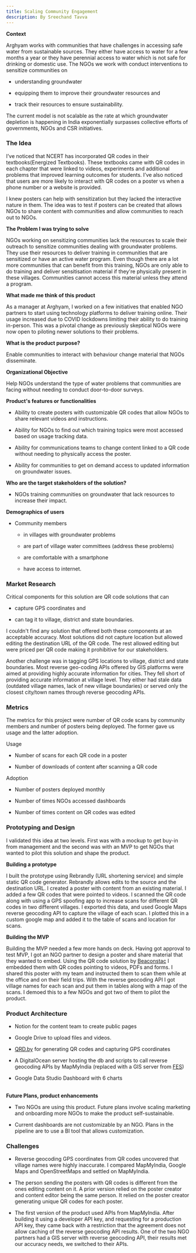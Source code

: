 ```yaml
---
title: Scaling Community Engagement
description: By Sreechand Tavva
---
```

**Context**

Arghyam works with communities that have challenges in accessing safe water from sustainable sources. They either have access to water for a few months a year or they have perennial access to water which is not safe for drinking or domestic use. The NGOs we work with conduct interventions to sensitize communities on

* understanding groundwater

* equipping them to improve their groundwater resources and

* track their resources to ensure sustainability.

The current model is not scalable as the rate at which groundwater depletion is happening in India exponentially surpasses collective efforts of governments, NGOs and CSR initiatives.

### **The Idea**

I’ve noticed that NCERT has incorporated QR codes in their textbooks(Energized Textbooks). These textbooks came with QR codes in each chapter that were linked to videos, experiments and additional problems that improved learning outcomes for students. I’ve also noticed that users are more likely to interact with QR codes on a poster vs when a phone number or a website is provided.

I knew posters can help with sensitization but they lacked the interactive nature in them. The idea was to test if posters can be created that allows NGOs to share content with communities and allow communities to reach out to NGOs.

**The Problem I was trying to solve**

NGOs working on sensitizing communities lack the resources to scale their outreach to sensitize communities dealing with groundwater problems. They use their resources to deliver training in communities that are sensitized or have an active water program. Even though there are a lot more communities that can benefit from this training, NGOs are only able to do training and deliver sensitisation material if they're physically present in these villages. Communities cannot access this material unless they attend a program.

**What made me think of this product**

As a manager at Arghyam, I worked on a few initiatives that enabled NGO partners to start using technology platforms to deliver training online. Their usage increased due to COVID lockdowns limiting their ability to do training in-person. This was a pivotal change as previously skeptical NGOs were now open to piloting newer solutions to their problems.

**What is the product purpose?**

Enable communities to interact with behaviour change material that NGOs disseminate.

**Organizational Objective**

Help NGOs understand the type of water problems that communities are facing without needing to conduct door-to-door surveys.

**Product's features or functionalities**

* Ability to create posters with customizable QR codes that allow NGOs to share relevant videos and instructions.

* Ability for NGOs to find out which training topics were most accessed based on usage tracking data.

* Ability for communications teams to change content linked to a QR code without needing to physically access the poster.

* Ability for communities to get on demand access to updated information on groundwater issues.

**Who are the target stakeholders of the solution?**

* NGOs training communities on groundwater that lack resources to increase their impact.

**Demographics of users**

* Community members

  * in villages with groundwater problems

  * are part of village water committees (address these problems)

  * are comfortable with a smartphone

  * have access to internet.

### **Market Research**

Critical components for this solution are QR code solutions that can

* capture GPS coordinates and

* can tag it to village, district and state boundaries.

I couldn't find any solution that offered both these components at an acceptable accuracy. Most solutions did not capture location but allowed editing the destination URL of the QR code. The rest allowed editing but were priced per QR code making it prohibitive for our stakeholders.

Another challenge was in tagging GPS locations to village, district and state boundaries. Most reverse geo-coding APIs offered by GIS platforms were aimed at providing highly accurate information for cities. They fell short of providing accurate information at village level. They either had stale data (outdated village names, lack of new village boundaries) or served only the closest city/town names through reverse geocoding APIs.

### **Metrics**

The metrics for this project were number of QR code scans by community members and number of posters being deployed. The former gave us usage and the latter adoption.

Usage

* Number of scans for each QR code in a poster

* Number of downloads of content after scanning a QR code

Adoption

* Number of posters deployed monthly

* Number of times NGOs accessed dashboards

* Number of times content on QR codes was edited

### **Prototyping and Design**

I validated this idea at two levels. First was with a mockup to get buy-in from management and the second was with an MVP to get NGOs that wanted to pilot this solution and shape the product.

**Building a prototype**

I built the prototype using Rebrandly (URL shortening service) and simple static QR code generator. Rebrandly allows edits to the source and the destination URL. I created a poster with content from an existing material. I added a few QR codes that were pointed to videos. I scanned the QR code along with using a GPS spoofing app to increase scans for different QR codes in two different villages. I exported this data, and used Google Maps reverse geocoding API to capture the village of each scan. I plotted this in a custom google map and added it to the table of scans and location for scans.

**Building the MVP**

Building the MVP needed a few more hands on deck. Having got approval to test MVP, I got an NGO partner to design a poster and share material that they wanted to embed. Using the QR code solution by [Beaconstac](https://www.beaconstac.com/) I embedded them with QR codes pointing to videos, PDFs and forms. I shared this poster with my team and instructed them to scan them while at the office and on their field trips. With the reverse geocoding API I got village names for each scan and put them in tables along with a map of the scans. I demoed this to a few NGOs and got two of them to pilot the product.

### **Product Architecture**

* Notion for the content team to create public pages

* Google Drive to upload files and videos.

* [QRD.by](https://qrd.by/) for generating QR codes and capturing GPS coordinates

* A DigitalOcean server hosting the db and scripts to call reverse geocoding APIs by MapMyIndia (replaced with a GIS server from [FES](https://www.fes.org.in/))

* Google Data Studio Dashboard with 6 charts

**\
Future Plans, product enhancements**

* Two NGOs are using this product. Future plans involve scaling marketing and onboarding more NGOs to make the product self-sustainable.

* Current dashboards are not customizable by an NGO. Plans in the pipeline are to use a BI tool that allows customization.

### **Challenges**

* Reverse geocoding GPS coordinates from QR codes uncovered that village names were highly inaccurate. I compared MapMyIndia, Google Maps and OpenStreetMaps and settled on MapMyIndia.

* The person sending the posters with QR codes is different from the ones editing content on it. A prior version relied on the poster creator and content editor being the same person. It relied on the poster creator generating unique QR codes for each poster.

* The first version of the product used APIs from MapMyIndia. After building it using a developer API key, and requesting for a production API key, they came back with a restriction that the agreement does not allow caching of the reverse geocoding API results. One of the two NGO partners had a GIS server with reverse geocoding API, their results met our accuracy needs, we switched to their APIs.
